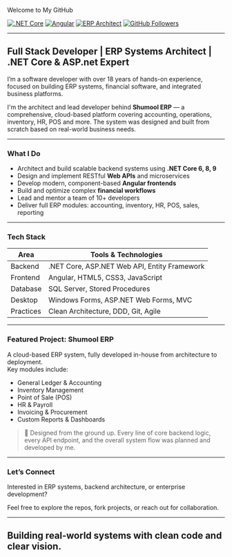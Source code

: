 Welcome to My GitHub

[![.NET Core](https://img.shields.io/badge/.NET%20Core-Expert-blueviolet)](https://dotnet.microsoft.com/)
[![Angular](https://img.shields.io/badge/Angular-Frontend-red)](https://angular.io/)
[![ERP Architect](https://img.shields.io/badge/ERP%20Architect-18%2B%20Years-blue)]()
[![GitHub Followers](https://img.shields.io/github/followers/YOUR_USERNAME?label=Follow&style=social)](https://github.com/YOUR_USERNAME)

---

## Full Stack Developer | ERP Systems Architect | .NET Core & ASP.net Expert

I’m a software developer with over 18 years of hands-on experience, focused on building ERP systems, financial software, and integrated business platforms.

I'm the architect and lead developer behind **Shumool ERP** — a comprehensive, cloud-based platform covering accounting, operations, inventory, HR, POS and more. The system was designed and built from scratch based on real-world business needs.

---

### What I Do

- Architect and build scalable backend systems using **.NET Core 6, 8, 9**
- Design and implement RESTful **Web APIs** and microservices
- Develop modern, component-based **Angular frontends**
- Build and optimize complex **financial workflows**
- Lead and mentor a team of 10+ developers
- Deliver full ERP modules: accounting, inventory, HR, POS, sales, reporting

---

### Tech Stack

| Area      | Tools & Technologies |
|-----------|----------------------|
| Backend   | .NET Core, ASP.NET Web API, Entity Framework |
| Frontend  | Angular, HTML5, CSS3, JavaScript |
| Database  | SQL Server, Stored Procedures |
| Desktop   | Windows Forms, ASP.NET Web Forms, MVC |
| Practices | Clean Architecture, DDD, Git, Agile |

---

### Featured Project: **Shumool ERP**

A cloud-based ERP system, fully developed in-house from architecture to deployment.  
Key modules include:

- General Ledger & Accounting
- Inventory Management
- Point of Sale (POS)
- HR & Payroll
- Invoicing & Procurement
- Custom Reports & Dashboards

> 🧠 Designed from the ground up. Every line of core backend logic, every API endpoint, and the overall system flow was planned and developed by me.

---

### Let’s Connect

Interested in ERP systems, backend architecture, or enterprise development?

Feel free to explore the repos, fork projects, or reach out for collaboration.

---

##  Building real-world systems with clean code and clear vision.
